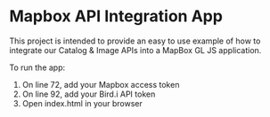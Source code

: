 # Mapbox API Integration App

This project is intended to provide an easy to use example of how to integrate our Catalog & Image APIs into a MapBox GL JS application.

To run the app:
1. On line 72, add your Mapbox access token
2. On line 92, add your Bird.i API token
3. Open index.html in your browser
